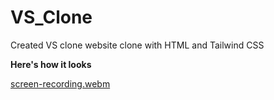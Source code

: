 # VS_Clone
Created VS clone website clone with HTML and Tailwind CSS

**Here's how it looks**

[screen-recording.webm](https://user-images.githubusercontent.com/117113144/210139927-c8fbc1e0-3e88-434f-b490-05ac09004bcd.webm)

